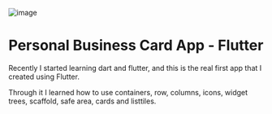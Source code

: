 ![image](https://github.com/pagott0/personalcardFlutter/assets/107236013/4cd6d451-2c33-4052-a5ec-ee652cf4ad76)

# Personal Business Card App - Flutter

Recently I started learning dart and flutter, and this is the real first app that I created using Flutter.

Through it I learned how to use containers, row, columns, icons, widget trees, scaffold, safe area, cards and listtiles.
